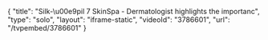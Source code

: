 {
    "title": "Silk-\u00e9pil 7 SkinSpa - Dermatologist highlights the importanc",
    "type": "solo",
    "layout": "iframe-static",
    "videoId": "3786601",
    "url": "\/tvpembed\/3786601"
}